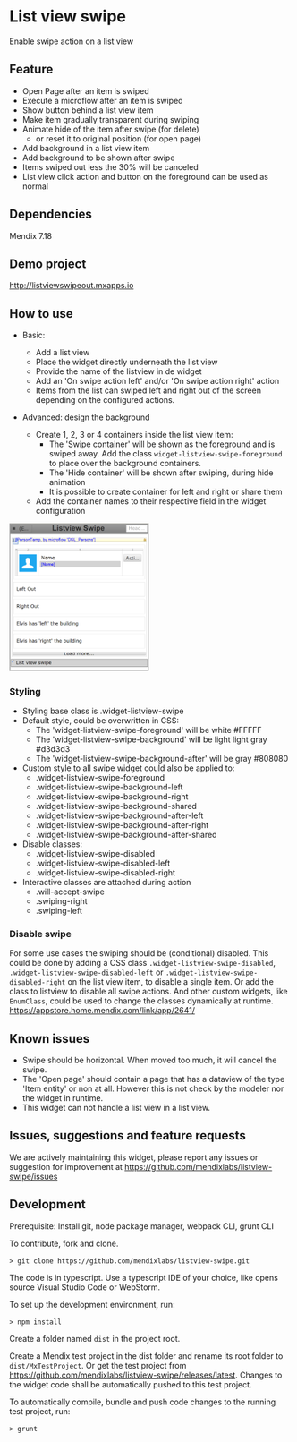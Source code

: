 # List view swipe
Enable swipe action on a list view

## Feature
 - Open Page after an item is swiped
 - Execute a microflow after an item is swiped
 - Show button behind a list view item
 - Make item gradually transparent during swiping
 - Animate hide of the item after swipe (for delete)
   - or reset it to original position (for open page)
 - Add background in a list view item
 - Add background to be shown after swipe
 - Items swiped out less the 30% will be canceled
 - List view click action and button on the foreground can be used as normal

## Dependencies
Mendix 7.18

## Demo project
http://listviewswipeout.mxapps.io

## How to use
 - Basic:
   - Add a list view
   - Place the widget directly underneath the list view
   - Provide the name of the listview in de widget
   - Add an 'On swipe action left' and/or 'On swipe action right' action
   - Items from the list can swiped left and right out of the screen depending on the configured actions.

 - Advanced: design the background
   - Create 1, 2, 3 or 4 containers inside the list view item:
     - The 'Swipe container' will be shown as the foreground and is swiped away. Add the class `widget-listview-swipe-foreground` to place over the background containers.
     - The 'Hide container' will be shown after swiping, during hide animation
     - It is possible to create container for left and right or share them
   - Add the container names to their respective field in the widget configuration

<img src="/assets/ListViewSwipeAdvanced.png" width="250">

### Styling
 - Styling base class is .widget-listview-swipe
 - Default style, could be overwritten in CSS:
    - The 'widget-listview-swipe-foreground' will be white #FFFFF
    - The 'widget-listview-swipe-background' will be light light gray #d3d3d3
    - The 'widget-listview-swipe-background-after' will be gray #808080
  - Custom style to all swipe widget could also be applied to:
    - .widget-listview-swipe-foreground
    - .widget-listview-swipe-background-left
    - .widget-listview-swipe-background-right
    - .widget-listview-swipe-background-shared
    - .widget-listview-swipe-background-after-left
    - .widget-listview-swipe-background-after-right
    - .widget-listview-swipe-background-after-shared
  - Disable classes:
    - .widget-listview-swipe-disabled
    - .widget-listview-swipe-disabled-left
    - .widget-listview-swipe-disabled-right
  - Interactive classes are attached during action
    - .will-accept-swipe
    - .swiping-right
    - .swiping-left

### Disable swipe
For some use cases the swiping should be (conditional) disabled. This could be done by adding a CSS class `.widget-listview-swipe-disabled`,  `.widget-listview-swipe-disabled-left` or `.widget-listview-swipe-disabled-right` on the list view item, to disable a single item. Or add the class to listview to disable all swipe actions.
And other custom widgets, like `EnumClass`, could be used to change the classes dynamically at runtime. https://appstore.home.mendix.com/link/app/2641/

## Known issues
 - Swipe should be horizontal. When moved too much, it will cancel the swipe.
 - The 'Open page' should contain a page that has a dataview of the type 'Item entity' or non at all. However this is not check by the modeler nor the widget in runtime.
 - This widget can not handle a list view in a list view.

## Issues, suggestions and feature requests
We are actively maintaining this widget, please report any issues or suggestion for improvement at https://github.com/mendixlabs/listview-swipe/issues

## Development
Prerequisite: Install git, node package manager, webpack CLI, grunt CLI

To contribute, fork and clone.

    > git clone https://github.com/mendixlabs/listview-swipe.git

The code is in typescript. Use a typescript IDE of your choice, like opens source Visual Studio Code or WebStorm.

To set up the development environment, run:

    > npm install

Create a folder named `dist` in the project root.

Create a Mendix test project in the dist folder and rename its root folder to `dist/MxTestProject`. Or get the test project from https://github.com/mendixlabs/listview-swipe/releases/latest. Changes to the widget code shall be automatically pushed to this test project.

To automatically compile, bundle and push code changes to the running test project, run:

    > grunt
